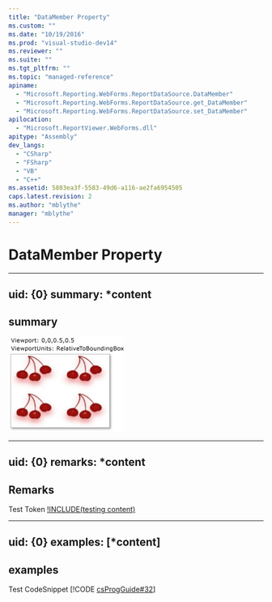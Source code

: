 ```yaml
---
title: "DataMember Property"
ms.custom: ""
ms.date: "10/19/2016"
ms.prod: "visual-studio-dev14"
ms.reviewer: ""
ms.suite: ""
ms.tgt_pltfrm: ""
ms.topic: "managed-reference"
apiname: 
  - "Microsoft.Reporting.WebForms.ReportDataSource.DataMember"
  - "Microsoft.Reporting.WebForms.ReportDataSource.get_DataMember"
  - "Microsoft.Reporting.WebForms.ReportDataSource.set_DataMember"
apilocation: 
  - "Microsoft.ReportViewer.WebForms.dll"
apitype: "Assembly"
dev_langs: 
  - "CSharp"
  - "FSharp"
  - "VB"
  - "C++"
ms.assetid: 5803ea3f-5583-49d6-a116-ae2fa6954505
caps.latest.revision: 2
ms.author: "mblythe"
manager: "mblythe"
---
```

# DataMember Property
---  
uid: {0}
summary: *content  
--- 

## summary
![hahha](../../../../Override\Microsoft.Reporting.WinForms\ServerReport\Timeout/media/0.png)

---  
uid: {0}
remarks: *content  
---  
  
## Remarks  
Test Token [!INCLUDE(testing content)](../../../../Override\Microsoft.Reporting.WebForms\IReportViewerMessages3/includes/ado_whidbey_long_md.md)

---  
uid: {0}
examples: [*content]
---  
  
## examples  
Test CodeSnippet [!CODE [csProgGuide#32](../CodeSnippet/VS_Snippets_VBCSharp/csProsgGuide#32)] 